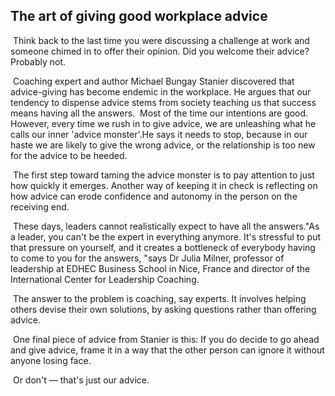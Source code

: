 ## The art of giving good workplace advice

​		Think back to the last time you were discussing a challenge at work and someone chimed in to offer their opinion. Did you welcome their advice?Probably not.

​		Coaching expert and author Michael Bungay Stanier discovered that advice-giving has become endemic in the workplace. He argues that our tendency to dispense advice stems from society teaching us that success means having all the answers.
​		Most of the time our intentions are good. However, every time we rush in to give advice, we are unleashing what he calls our inner 'advice monster'.He says it needs to stop, because in our haste we are likely to give the wrong advice, or the relationship is too new for the advice to be heeded.

​		The first step toward taming the advice monster is to pay attention to just how quickly it emerges. Another way of keeping it in check is reflecting on how advice can erode confidence and autonomy in the person on the receiving end.

​		These days, leaders cannot realistically expect to have all the answers."As a leader, you can't be the expert in everything anymore. It's stressful to put that pressure on yourself, and it creates a bottleneck of everybody having to come to you for the answers, "says Dr Julia Milner, professor of leadership at EDHEC Business School in Nice, France and director of the International Center for Leadership Coaching.

​		The answer to the problem is coaching, say experts. It involves helping others devise their own solutions, by asking questions rather than offering advice.

​		One final piece of advice from Stanier is this: If you do decide to go ahead and give advice, frame it in a way that the other person can ignore it without anyone losing face.

​		Or don't — that's just our advice.